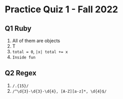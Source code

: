 # Practice Quiz 1 - Fall 2022

## Q1 Ruby

1. All of them are objects
2. T
3. `total = 0`, `|x| total += x`
4. `Inside fun`

## Q2 Regex

1. `/.{15}/`
2. `/^\d{3}-\d{3}-\d{4}, [A-Z][a-z]*, \d{4}$/`
